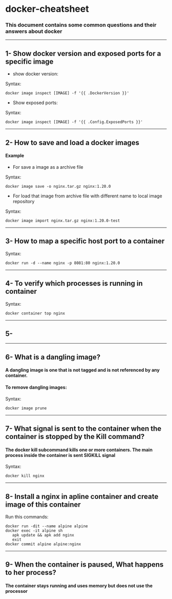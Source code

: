 # docker-cheatsheet
### This document contains some common questions and their answers about docker
---
## 1- Show docker version and exposed ports for a specific image
* show docker version:

 Syntax:
 
    docker image inspect [IMAGE] -f '{{ .DockerVersion }}'
    
* Show exposed ports:

 Syntax:
  
    docker image inspect [IMAGE] -f '{{ .Config.ExposedPorts }}' 
  
---
## 2- How to save and load a docker images

#### Example
* For save a image as a archive file

 Syntax:
 
    docker image save -o nginx.tar.gz nginx:1.20.0
    
* For load that image from archive file with different name to local image repository

 Syntax:
 
    docker image import nginx.tar.gz nginx:1.20.0-test
    
---
## 3- How to map a specific host port to a container

 Syntax:
      
    docker run -d --name nginx -p 8081:80 nginx:1.20.0
     
---
## 4- To verify which processes is running in container

 Syntax:
  
    docker container top nginx
---
## 5-
---
## 6- What is a dangling image? 

#### A dangling image is one that is not tagged and is not referenced by any container.
#### To remove dangling images:

 Syntax:
  
    docker image prune
---
## 7- What signal is sent to the container when the container is stopped by the Kill command?

#### The docker kill subcommand kills one or more containers. The main process inside the container is sent SIGKILL signal

 Syntax:
  
    docker kill nginx
---
## 8- Install a nginx in apline container and create image of this container

 Run this commands:
 
    docker run -dit --name alpine alpine
    docker exec -it alpine sh
       apk update && apk add nginx
       exit
    docker commit alpine alpine:nginx
---
## 9- When the container is paused, What happens to her process?
#### The container stays running and uses memory but does not use the processor

     
